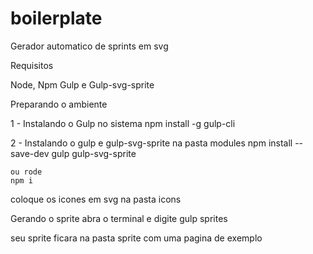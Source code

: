 # boilerplate
Gerador automatico de sprints em svg

Requisitos

Node, Npm Gulp e Gulp-svg-sprite

Preparando o ambiente 

  1 - Instalando o Gulp no sistema 
    npm install -g gulp-cli
   
  2 - Instalando o gulp e gulp-svg-sprite na pasta modules
    npm install --save-dev gulp gulp-svg-sprite
    
    ou rode 
    npm i 
  
  coloque os icones em svg na pasta icons
  
  Gerando o sprite
    abra o terminal e digite 
      gulp sprites 
  
  seu sprite ficara na pasta sprite com uma pagina de exemplo
